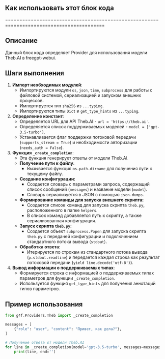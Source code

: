 ## Как использовать этот блок кода
=========================================================================================

Описание
-------------------------
Данный блок кода определяет Provider для использования модели Theb.AI в freegpt-webui. 

Шаги выполнения
-------------------------
1. **Импорт необходимых модулей**:
    - Импортируются модули `os`, `json`, `time`, `subprocess` для работы с файловой системой, сериализацией и запуском внешних процессов.
    - Импортируется тип `sha256` из `...typing`.
    - Импортируются типы `Dict` и `get_type_hints` из `...typing`.
2. **Определение констант**:
    - Определяется URL для API Theb.AI - `url = 'https://theb.ai'`.
    - Определяется список поддерживаемых моделей - `model = ['gpt-3.5-turbo']`.
    - Устанавливается флаг поддержки потоковой передачи (`supports_stream = True`) и необходимости авторизации (`needs_auth = False`).
3. **Функция `_create_completion`**:
    - Эта функция генерирует ответы от модели Theb.AI.
    - **Получение пути к файлу:**
        - Вызывается функция `os.path.dirname` для получения пути к текущему файлу.
    - **Создание конфигурации:**
        - Создается словарь с параметрами запроса, содержащий список сообщений (`messages`) и название модели (`model`).
        - Словарь сериализуется в JSON с помощью `json.dumps`.
    - **Формирование команды для запуска внешнего скрипта:**
        - Создается список команд для запуска скрипта `theb.py`, расположенного в папке `helpers`.
        - В список команд добавляется путь к скрипту, а также сериализованная конфигурация.
    - **Запуск скрипта `theb.py`:**
        - Создается объект `subprocess.Popen` для запуска скрипта `theb.py` с передачей конфигурации и подключением стандартного потока вывода (`stdout`).
    - **Обработка ответа**:
        - Итерируется по строкам из стандартного потока вывода (`p.stdout.readline`) и передается каждая строка как результат потоковой передачи (`yield line.decode('utf-8')`).
4. **Вывод информации о поддерживаемых типах**:
    - Формируется строка с информацией о поддерживаемых типах параметров для функции `_create_completion`.
    - Используется функция `get_type_hints` для получения аннотаций типов параметров.

Пример использования
-------------------------

```python
from g4f.Providers.Theb import _create_completion

messages = [
    {"role": "user", "content": "Привет, как дела?"},
]

# Получение ответа от модели Theb.AI
for line in _create_completion(model='gpt-3.5-turbo', messages=messages, stream=True):
    print(line, end='')
```